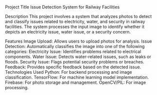 Project Title
Issue Detection System for Railway Facilities

Description
This project involves a system that analyzes photos to detect and classify issues related to electricity, water, and security in railway facilities. The system processes the input image to identify whether it depicts an electricity issue, water issue, or a security concern.

Features
Image Upload: Allows users to upload photos for analysis.
Issue Detection: Automatically classifies the image into one of the following categories:
Electricity Issue: Identifies problems related to electrical components.
Water Issue: Detects water-related issues, such as leaks or floods.
Security Issue: Flags potential security problems or breaches.
Feedback: Provides specific feedback based on the detected issue.
Technologies Used
Python: For backend processing and image classification.
TensorFlow: For machine learning model implementation.
Firebase: For photo storage and management.
OpenCV/PIL: For image processing.
